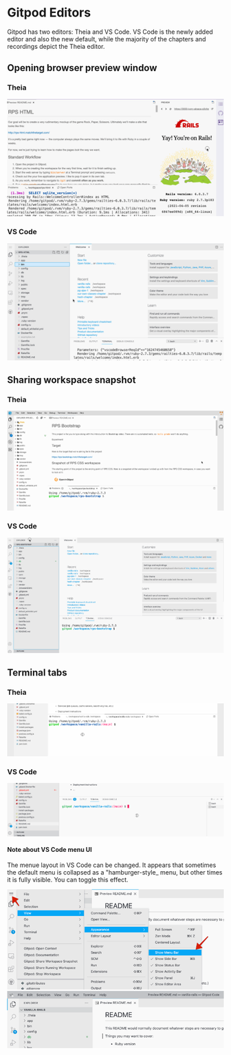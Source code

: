 # Gitpod Editors

Gitpod has two editors: Theia and VS Code. VS Code is the newly added editor and also the new default, while the majority of the chapters and recordings depict the Theia editor.

## Opening browser preview window

### Theia

![](/assets/gitpod-theia-open-preview.gif)

### VS Code

![](/assets/gitpod-vscode-open-preview.gif)

## Sharing workspace snapshot

### Theia

![](/assets/gitpod-snapshot-theia.gif)

### VS Code

![](/assets/gitpod-snapshot-vs-code.gif)

## Terminal tabs

### Theia

![](/assets/gitpod-theia-terminal-tabs.gif)

### VS Code

![](/assets/gitpod-vscode-terminal-tabs.gif)

#### Note about VS Code menu UI

The menue layout in VS Code can be changed. It appears that sometimes the default menu is collapsed as a "hamburger-style_ menu, but other times it is fully visible. You can toggle this effect.

![](/assets/gitpod-vscode-open-menu-bar.png)
![](/assets/gitpod-vscode-menu-bar-visible.png)
